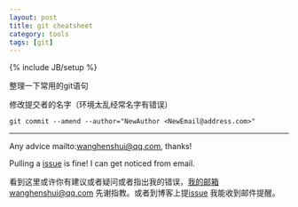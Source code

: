 ```yaml
---
layout: post
title: git cheatsheet
category: tools
tags: [git]
---
```

{% include JB/setup %}

整理一下常用的git语句



修改提交者的名字（环境太乱经常名字有错误）

```git
git commit --amend --author="NewAuthor <NewEmail@address.com>"
```





---

Any advice mailto:wanghenshui@qq.com, thanks! 

Pulling a [issue](https://github.com/wanghenshui/wanghenshui.github.io/issues/new) is fine! I can get noticed from email.

看到这里或许你有建议或者疑问或者指出我的错误，我的邮箱wanghenshui@qq.com 先谢指教。或者到博客上提[issue](https://github.com/wanghenshui/wanghenshui.github.io/issues/new) 我能收到邮件提醒。







